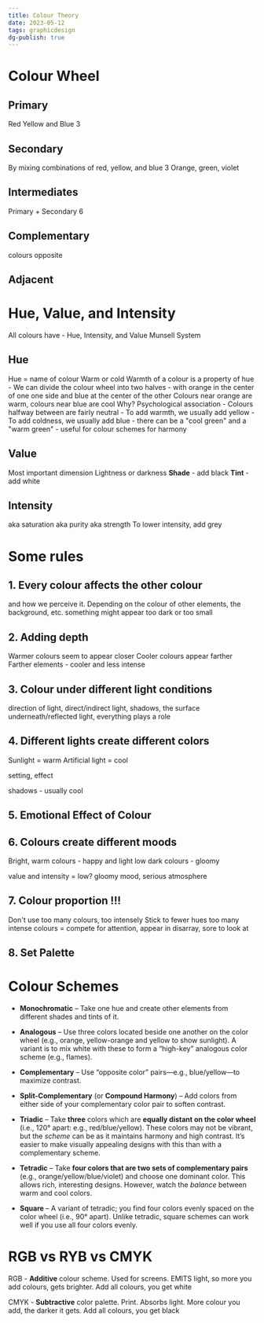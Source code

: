 ```yaml
---
title: Colour Theory
date: 2023-05-12
tags: graphicdesign
dg-publish: true
---
```


# Colour Wheel
## Primary
Red Yellow and Blue
3
## Secondary
By mixing combinations of red, yellow, and blue
3
Orange, green, violet
## Intermediates
Primary + Secondary
6

## Complementary 
colours opposite

## Adjacent


# Hue, Value, and Intensity

All colours have - Hue, Intensity, and Value
Munsell System

## Hue 
Hue = name of colour
Warm or cold
Warmth of a colour is a property of hue
	- We can divide the colour wheel into two halves - 
	  with orange in the center of one one side  and blue at the center of the other   Colours near orange are warm, colours near blue are cool
	  Why? Psychological association
	  - Colours halfway between are fairly neutral
	  - To add warmth, we usually add yellow
	  - To add coldness, we usually add blue
	  - there can be a "cool green" and a "warm green"
	  - useful for colour schemes for harmony

## Value 
Most important dimension
Lightness or darkness 
**Shade** - add black
**Tint** - add white

## Intensity
aka saturation aka purity aka strength
To lower intensity, add grey

# Some rules 

## 1. Every colour affects the other colour 
and how we perceive it. 
Depending on the colour of other elements, the background, etc. something might appear too dark or too small

## 2. Adding depth 
Warmer colours seem to appear closer 
Cooler colours appear farther
Farther elements - cooler and less intense

## 3. Colour under different light conditions
direction of light, direct/indirect light, shadows, the surface underneath/reflected light, everything plays a role

## 4. Different lights create different colors
Sunlight = warm
Artificial light = cool 

setting, effect 

shadows - usually cool

## 5. Emotional Effect of Colour

## 6. Colours create different moods
Bright, warm colours - happy and light
low dark colours - gloomy

value and intensity = low? gloomy mood, serious atmosphere

## 7. Colour proportion !!!
Don't use too many colours, too intensely 
Stick to fewer hues 
too many intense colours = compete for attention, appear in disarray, sore to look at

## 8. Set Palette

# Colour Schemes
-   **Monochromatic** – Take one hue and create other elements from different shades and tints of it.
   
-   **Analogous** – Use three colors located beside one another on the color wheel (e.g., orange, yellow-orange and yellow to show sunlight). A variant is to mix white with these to form a “high-key” analogous color scheme (e.g., flames).    

-   **Complementary** – Use “opposite color” pairs—e.g., blue/yellow—to maximize contrast.

-   **Split-Complementary** (or **Compound Harmony**) – Add colors from either side of your complementary color pair to soften contrast.

-   **Triadic** – Take **three** colors which are **equally distant on the color wheel** (i.e., 120° apart: e.g., red/blue/yellow). These colors may not be vibrant, but the _scheme_ can be as it maintains harmony and high contrast. It’s easier to make visually appealing designs with this than with a complementary scheme.
   
-   **Tetradic** – Take **four colors that are two sets of complementary pairs** (e.g., orange/yellow/blue/violet) and choose one dominant color. This allows rich, interesting designs. However, watch the _balance_ between warm and cool colors.
    
-   **Square** – A variant of tetradic; you find four colors evenly spaced on the color wheel (i.e., 90° apart). Unlike tetradic, square schemes can work well if you use all four colors evenly.

# RGB vs RYB vs CMYK

RGB - **Additive** colour scheme. Used for screens. EMITS light, so more you add colours, gets brighter. Add all colours, you get white

CMYK - **Subtractive** color palette. Print. Absorbs light. More colour you add, the darker it gets. Add all colours, you get black
